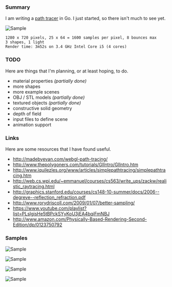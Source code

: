 ### Summary

I am writing a [path tracer](http://en.wikipedia.org/wiki/Path_tracing) in Go.
I just started, so there isn't much to see yet.

![Sample](http://i.imgur.com/zHRmmeP.png)

    1280 x 720 pixels, 25 x 64 = 1600 samples per pixel, 8 bounces max
    3 shapes, 1 light
    Render time: 3m52s on 3.4 GHz Intel Core i5 (4 cores)

### TODO

Here are things that I'm planning, or at least hoping, to do.

* material properties *(partially done)*
* more shapes
* more example scenes
* OBJ / STL models *(partially done)*
* textured objects *(partially done)*
* constructive solid geometry
* depth of field
* input files to define scene
* animation support

### Links

Here are some resources that I have found useful.

* http://madebyevan.com/webgl-path-tracing/
* http://www.thepolygoners.com/tutorials/GIIntro/GIIntro.htm
* http://www.iquilezles.org/www/articles/simplepathtracing/simplepathtracing.htm
* http://web.cs.wpi.edu/~emmanuel/courses/cs563/write_ups/zackw/realistic_raytracing.html
* http://graphics.stanford.edu/courses/cs148-10-summer/docs/2006--degreve--reflection_refraction.pdf
* http://www.rorydriscoll.com/2009/01/07/better-sampling/
* https://www.youtube.com/playlist?list=PLslgisHe5tBPckSYyKoU3jEA4bqiFmNBJ
* http://www.amazon.com/Physically-Based-Rendering-Second-Edition/dp/0123750792

### Samples

![Sample](http://i.imgur.com/eI5yLu7.png)

![Sample](http://i.imgur.com/2PNvTgE.png)

![Sample](http://i.imgur.com/zCPDKbt.png)

![Sample](http://i.imgur.com/7nJieKd.png)
